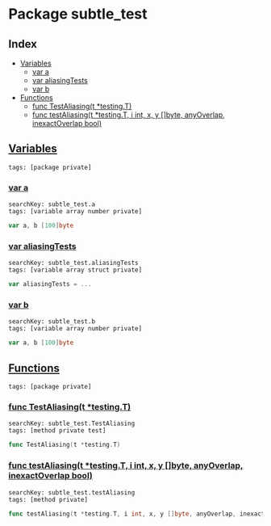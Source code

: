 # Package subtle_test

## Index

* [Variables](#var)
    * [var a](#a)
    * [var aliasingTests](#aliasingTests)
    * [var b](#b)
* [Functions](#func)
    * [func TestAliasing(t *testing.T)](#TestAliasing)
    * [func testAliasing(t *testing.T, i int, x, y []byte, anyOverlap, inexactOverlap bool)](#testAliasing)


## <a id="var" href="#var">Variables</a>

```
tags: [package private]
```

### <a id="a" href="#a">var a</a>

```
searchKey: subtle_test.a
tags: [variable array number private]
```

```Go
var a, b [100]byte
```

### <a id="aliasingTests" href="#aliasingTests">var aliasingTests</a>

```
searchKey: subtle_test.aliasingTests
tags: [variable array struct private]
```

```Go
var aliasingTests = ...
```

### <a id="b" href="#b">var b</a>

```
searchKey: subtle_test.b
tags: [variable array number private]
```

```Go
var a, b [100]byte
```

## <a id="func" href="#func">Functions</a>

```
tags: [package private]
```

### <a id="TestAliasing" href="#TestAliasing">func TestAliasing(t *testing.T)</a>

```
searchKey: subtle_test.TestAliasing
tags: [method private test]
```

```Go
func TestAliasing(t *testing.T)
```

### <a id="testAliasing" href="#testAliasing">func testAliasing(t *testing.T, i int, x, y []byte, anyOverlap, inexactOverlap bool)</a>

```
searchKey: subtle_test.testAliasing
tags: [method private]
```

```Go
func testAliasing(t *testing.T, i int, x, y []byte, anyOverlap, inexactOverlap bool)
```

